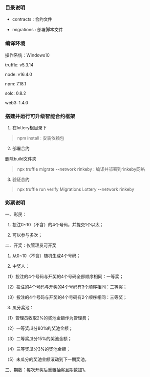 ### 目录说明

* contracts : 合约文件

* migrations : 部署脚本文件



### 编译环境

操作系统：Windows10

truffle: v5.3.14

node: v16.4.0

npm: 7.18.1

solc: 0.8.2

web3: 1.4.0



### 搭建并运行可升级智能合约框架

1. 在lottery根目录下

> npm install : 安装依赖包



2. 部署合约

删除build文件夹

> npx truffle migrate --network rinkeby : 编译并部署到rinkeby网络



3. 验证合约

> npx truffle run verify Migrations Lottery --network rinkeby



### 彩票说明

一、彩民：

1. 投注0~10（不含）的4个号码，并提交1个以太；

2. 可以参与多次；



二、开奖：仅管理员可开奖

1. 从0~10（不含）随机生成4个号码；

2. 中奖人：

（1）投注的4个号码与开奖的4个号码全部顺序相同：一等奖；

（2）投注的4个号码与开奖的4个号码有3个顺序相同：二等奖；

（3）投注的4个号码与开奖的4个号码有2个顺序相同：三等奖；

3. 瓜分奖池：

（1）管理员收取2%的奖池金额作为管理费；

（2）一等奖瓜分80%的奖池金额；

（3）二等奖瓜分15%的奖池金额；

（4）三等奖瓜分3%的奖池金额；

（5）未瓜分的奖池金额滚动到下一期奖池。



三、期数：每次开奖后重置抽奖且期数加1。

